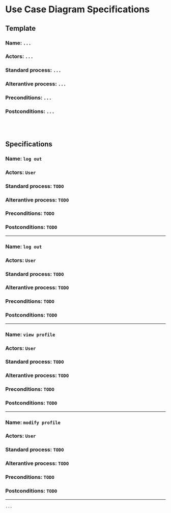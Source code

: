 # Use Case Diagram Specifications

## Template
### Name: `...`
### Actors: `...`
### Standard process: `...`
### Alterantive process: `...`
### Preconditions: `...`
### Postconditions: `...`

<br>  
<br>  

## Specifications

### Name: `log out`
### Actors: `User`
### Standard process: `TODO`
### Alterantive process: `TODO`
### Preconditions: `TODO`
### Postconditions: `TODO`
---  

### Name: `log out`  
### Actors: `User`  
### Standard process: `TODO`
### Alterantive process: `TODO`
### Preconditions: `TODO`
### Postconditions: `TODO`
---    

### Name: `view profile`  
### Actors: `User`  
### Standard process: `TODO`
### Alterantive process: `TODO`
### Preconditions: `TODO`
### Postconditions: `TODO`
---    

### Name: `modify profile`  
### Actors: `User`  
### Standard process: `TODO`
### Alterantive process: `TODO`
### Preconditions: `TODO`
### Postconditions: `TODO`
--- 
`...`



